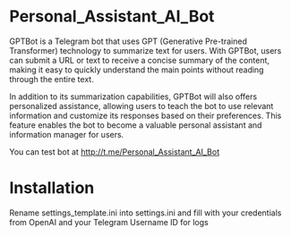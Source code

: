 # Personal_Assistant_AI_Bot

GPTBot is a Telegram bot that uses GPT (Generative Pre-trained Transformer) technology to summarize text for users. With GPTBot, users can submit a URL or text to receive a concise summary of the content, making it easy to quickly understand the main points without reading through the entire text.

In addition to its summarization capabilities, GPTBot will also offers personalized assistance, allowing users to teach the bot to use relevant information and customize its responses based on their preferences. This feature enables the bot to become a valuable personal assistant and information manager for users.

You can test bot at http://t.me/Personal_Assistant_AI_Bot

# Installation

Rename settings_template.ini into settings.ini and fill with your credentials from OpenAI and your Telegram Username ID for logs
